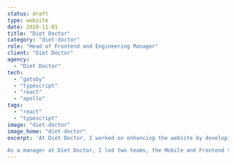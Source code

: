 ```yaml
---
status: draft
type: website
date: 2020-11-01
title: "Diet Doctor"
category: "diet-doctor"
role: "Head of Frontend and Engineering Manager"
client: "Diet Doctor"
agency:
  - "Diet Doctor"
tech:
  - "gatsby"
  - "typescript"
  - "react"
  - "apollo"
tags:
  - "react"
  - "typescript"
image: "diet-doctor"
image_home: "diet-doctor"
excerpt: 'At Diet Doctor, I worked on enhancing the website by developing features such as the Meal Planner and Shopping List. We migrated critical pages to a new stack using Gatsby, React, and Typescript. Additionally, I focused on optimizing website performance and monitoring core web vitals for a better user experience.

As a manager at Diet Doctor, I led two teams, the Mobile and Frontend teams, with a total of ten direct reports (over two years). I was responsible for overseeing their growth plans, providing mentoring and coaching support, and ensuring their professional development.'
---
```

